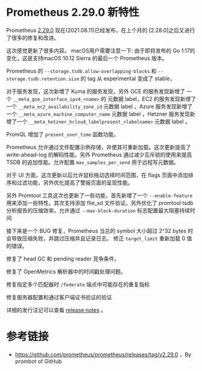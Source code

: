 # Prometheus 2.29.0 新特性

Prometheus [2.29.0](https://github.com/prometheus/prometheus/releases/tag/v2.29.0) 现在(2021.08.11)已经发布，在上个月的 [2.28.0]之后又进行了很多的修复和改进。

这次感觉更新了很多内容。
macOS用户需要注意一下: 由于即将发布的 Go 1.17的变化，这是支持macOS 10.12 Sierra 的最后一个 Prometheus 版本。

Prometheus 的 `--storage.tsdb.allow-overlapping-blocks` 和 `--storage.tsdb.retention.size` 的 tag 从 experimental 变成了 stable，

对于服务发现，这次新增了 Kuma 的服务发现，另外 GCE 的服务发现新增了 一个 `__meta_gce_interface_ipv4_<name>` 的 元数据 label，EC2 的服务发现新增了一个 `__meta_ec2_availability_zone_id` 元数据 label ，Azure 服务发现新增了一个 `__meta_azure_machine_computer_name` 元数据 label ，Hetzner  服务发现新增了一个 `__meta_hetzner_hcloud_labelpresent_<labelname>` 元数据 label 。


PromQL 增加了 `present_over_time` 函数功能。

Prometheus 允许通过文件配置示例存储，并使其可重新加载。这次更新提高了 write-ahead-log 的解码性能。另外 Prometheus 通过减少互斥锁的使用来提高 TSDB 的追加性能。允许配置 `max_samples_per_send` 用于远程写元数据。

对于 UI 方面，这次更新以后允许鼠标拖动选择时间范围，在 flags 页面中添加排序和过滤功能，另外优化提高了警报页面的呈现性能。

另外 Promtool 工具这次也更新了一些功能，首先新增了一个 `--enable-feature` 用来添加一些特性。其次支持添加 file_sd 文件验证。另外优化了 promtool tsdb分析报告的压缩效率。允许通过 `--max-block-duration` 标志配置最大阻塞持续时间


 
接下来是一个 BUG 修复，Prometheus 当总的 symbol 大小超过 2^32 bytes 时会导致压缩失败，并跳过压缩并且记录日志。
修正 `target_limit` 重新加载 0 值的错误。

修复了 head GC 和 pending reader 竞争条件。 

修复了 OpenMetrics 解析器中的时间戳处理问题。 

修复指定多个匹配器时 `/federate` 端点中可能存在的重复指标 

修复服务器配置和通过客户端证书验证的验证



详细的发行注记可以查看 [release notes](https://github.com/prometheus/prometheus/releases/tag/v2.29.0) 。





# 参考链接

* https://github.com/prometheus/prometheus/releases/tag/v2.29.0 ，By prombot of GitHub